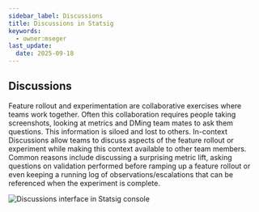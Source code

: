 ```yaml
---
sidebar_label: Discussions 
title: Discussions in Statsig
keywords:
  - owner:mseger
last_update:
  date: 2025-09-18
---
```


## Discussions
Feature rollout and experimentation are collaborative exercises where teams work together. Often this collaboration requires people taking screenshots, looking at metrics and DMing team mates to ask them questions. This information is siloed and lost to others. In-context Discussions allow teams to discuss aspects of the feature rollout or experiment while making this context available to other team members. Common reasons include discussing a surprising metric lift, asking questions on validation performed before ramping up a feature rollout or even keeping a running log of observations/escalations that can be referenced when the experiment is complete. 

![Discussions interface in Statsig console](https://github.com/statsig-io/docs/assets/31516123/7215b193-41ae-4932-aeff-8f41fc00c55e)
